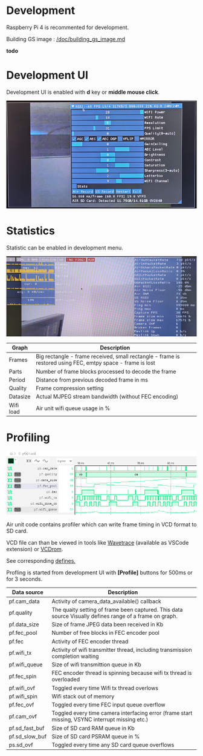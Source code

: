 
# Development

  Raspberry Pi 4 is recommented for development.
 
  Building GS image : [/doc/building_gs_image.md](/doc/building_gs_image.md)

 **todo**

# Development UI

Development UI is enabled with **d** key or **middle mouse click**.

![alt text](images/debug_menu.jpg "debugmenu")

# Statistics

 Statistic can be enabled in development menu.

![alt text](images/stats.jpg "stats.jpg")

Graph               | Description
------------------- | -------------
Frames              | Big rectangle - frame received, small rectangle - frame is restored using FEC, emtpy space - frame is lost
Parts               | Number of frame blocks processed to decode the frame
Period              | Distance from previous decoded frame in ms
Quality             | Frame compression setting
Datasize            | Actual MJPEG stream bandwidth (without FEC encoding)
Wifi load           | Air unit wifi queue usage in %


# Profiling

![alt text](images/vcd_profiling.png "vcd_profiling.png")

 Air unit code contains profiler which can write frame timing in VCD format to SD card.

 VCD file can than be viewed in tools like [Wavetrace](https://www.wavetrace.io/) (available as VSCode extension) or [VCDrom](https://vc.drom.io/).

 See corresponding [defines.](https://github.com/RomanLut/hx-esp32-cam-fpv/blob/master/components/common/vcd_profiler.h#L5)

 Profling is started from development UI with **[Profile]** buttons for 500ms or for 3 seconds.
  

Data source         | Description
------------------- | -------------
pf.cam_data         | Activity of camera_data_available() callback
pf.quality          | The quaity setting of frame been captured. This data source Visually defines range of a frame on graph.
pf.data_size        | Size of frame JPEG data been received in Kb
pf.fec_pool         | Number of free blocks in FEC encoder pool
pf.fec              | Activity of FEC encoder thread
pf.wifi_tx          | Activity of wifi transmitter thread, including transmission completion waiting
pf.wifi_queue       | Size of wifi transmittion queue in Kb
pf.fec_spin         | FEC encoder thread is spinning because wifi tx thread is overloaded
pf.wifi_ovf         | Toggled every time Wifi tx thread overlows
pf.wifi_spin        | Wifi stack out of memory 
pf.fec_ovf          | Toggled every time FEC input queue overflow
pf.cam_ovf          | Toggled every time camera interfacing error (frame start missing, VSYNC interrupt missing etc.)
pf.sd_fast_buf      | Size of SD card RAM queue in Kb
pf.sd_slow_buf      | Size of SD card PSRAM queue in %
ps.sd_ovf           | Toggled every time any SD card queue overflows


